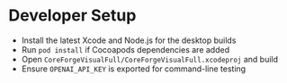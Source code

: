 # Developer Setup

- Install the latest Xcode and Node.js for the desktop builds
- Run `pod install` if Cocoapods dependencies are added
- Open `CoreForgeVisualFull/CoreForgeVisualFull.xcodeproj` and build
- Ensure `OPENAI_API_KEY` is exported for command-line testing
